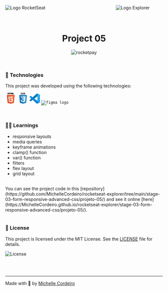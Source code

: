 <!--Banner session-->
<p>
  <img src="https://i.postimg.cc/gkShTXDv/rocketseat.png" alt="Logo RocketSeat" width="180" align="left">
  <img src="https://i.postimg.cc/5tpZqB3N/explorer-logo.png" alt="Logo Explorer" width="150" align="right">
</p>
<br><br><br>

<!--About session-->
<h1 align="center"> Project 05 </h1>


<p align="center">
  <img alt="rocketpay" src="https://i.postimg.cc/cLYhJpLC/projeto-05.gif" width="900">
  
</p>
<br>

<h3> 🚀 Technologies </h3>

This project was developed using the following technologies:
<p>
  <code><img height="35" alt="html logo" src="https://raw.githubusercontent.com/github/explore/80688e429a7d4ef2fca1e82350fe8e3517d3494d/topics/html/html.png"></code>
  <code><img height="35" alt="css logo" src="https://raw.githubusercontent.com/github/explore/80688e429a7d4ef2fca1e82350fe8e3517d3494d/topics/css/css.png"></code>
  <code><img height="33" alt="vs code logo" src="https://raw.githubusercontent.com/github/explore/80688e429a7d4ef2fca1e82350fe8e3517d3494d/topics/visual-studio-code/visual-studio-code.png"></code>
  <code><img height="33" alt="figma logo" src="https://cdn.jsdelivr.net/gh/devicons/devicon/icons/figma/figma-original.svg"/></code>
</p>
<br>

<h3> 👩‍💻 Learnings </h3>

 - responsive layouts
 - media queries
 - keyframe animations
 - clamp() function
 - var() function
 - filters
 - flex layout
 - grid layout

<br>
You can see the project code in this [repository](https://github.com/MichelleCordeiro/rocketseat-explorer/tree/main/stage-03-form-responsive-advanced-css/projeto-05/) and see it online [here](https://MichelleCordeiro.github.io/rocketseat-explorer/stage-03-form-responsive-advanced-css/projeto-05/).
<br><br>


<!-- <h3> 🏆 Challenges </h3>

✪ Challenge intermediary: develop form from figma layout - [repository](https://github.com/MichelleCordeiro/rocketseat-explorer/tree/main/stage-03-form-responsive-advanced-css/project-03-form-desafio-intermediario/) and see it [here](https://MichelleCordeiro.github.io/rocketseat-explorer/stage-03-form-responsive-advanced-css/project-03-form-desafio-intermediario/) <br>
✪ Challenge advanced: develop form from figma layout - [repository](https://github.com/MichelleCordeiro/rocketseat-explorer/tree/main/stage-03-form-responsive-advanced-css/project-extra-desafio-avancado/) and see it [here](https://MichelleCordeiro.github.io/rocketseat-explorer/stage-03-form-responsive-advanced-css/project-extra-desafio-avancado/)<br>.
<br><br> -->


<h3> 📝 License </h3>

This project is licensed under the MIT License. See the [LICENSE](LICENSE) file for details.

<img alt="License" src="https://img.shields.io/static/v1?label=license&message=MIT&color=49AA26&labelColor=000000">

<br><br>

---

Made with 💜 by [Michelle Cordeiro](https://www.linkedin.com/in/michelle-cordeiro/)